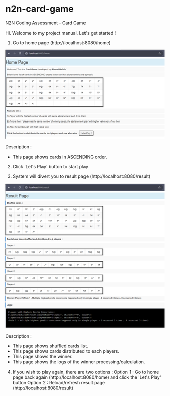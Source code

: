 # n2n-card-game
N2N Coding Assessment - Card Game

Hi. Welcome to my project manual. Let's get started !

1. Go to home page (http://localhost:8080/home)

![img.png](img.png)

Description :
- This page shows cards in ASCENDING order.

2. Click 'Let's Play' button to start play

3. System will divert you to result page (http://localhost:8080/result)

![img_1.png](img_1.png)

Description :
- This page shows shuffled cards list.
- This page shows cards distributed to each players.
- This page shows the winner.
- This page shows the logs of the winner processing/calculation.

4. If you wish to play again, there are two options :
Option 1 : Go to home page back again (http://localhost:8080/home) and click the 'Let's Play' button
Option 2 : Reload/refresh result page (http://localhost:8080/result)